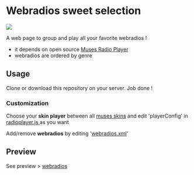 # Webradios sweet selection

![](http://hosted.muses.org/ffmp3-cassette/bg.png?raw=true)

A web page to group and play all your favorite webradios !

- it depends on open source [Muses Radio Player](https://github.com/fbricker/muses)
- webradios are ordered by genre

## Usage

Clone or download this repository on your server. Job done !

### Customization
Choose your **skin player** between all [muses skins](https://www.muses.org/official-skins) and edit 'playerConfig' in [radioplayer.js
](https://github.com/dvdn/webradios/blob/master/radioplayer.js) as you want

Add/remove **webradios** by editing '[webradios.xml](https://github.com/dvdn/webradios/blob/master/webradios.xml)'

## Preview
See preview > [webradios](http://dvdn.free.fr/webradios/)
